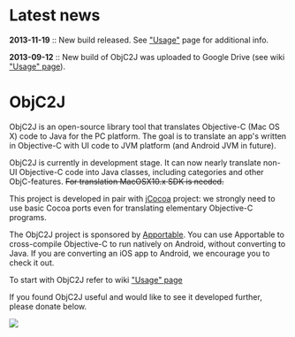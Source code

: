 # Latest news #

**2013-11-19** :: New build released. See ["Usage"](http://code.google.com/p/objc2j/wiki/Usage) page for additional info.

**2013-09-12** :: New build of ObjC2J was uploaded to Google Drive (see wiki ["Usage" page](http://code.google.com/p/objc2j/wiki/Usage)).

# ObjC2J #

ObjC2J is an open-source library tool that translates Objective-C (Mac OS X) code to Java for the PC platform. The goal is to translate an app's written in Objective-C with UI code to JVM platform (and Android JVM in future).

ObjC2J is currently in development stage. It can now nearly translate non-UI Objective-C code into Java classes, including categories and other ObjC-features.
~~For translation MacOSX10.x SDK is needed.~~

This project is developed in pair with [jCocoa](http://code.google.com/p/jcocoa/) project: we strongly need to use basic Cocoa ports even for translating elementary Objective-C programs.

The ObjC2J project is sponsored by [Apportable](http://www.apportable.com/?utm_medium=opensource&utm_source=objc2j&utm_campaign=objc2j-sponsorship). You can use Apportable to cross-compile Objective-C to run natively on Android, without converting to Java. If you are converting an iOS app to Android, we encourage you to check it out.

To start with ObjC2J refer to wiki ["Usage" page](http://code.google.com/p/objc2j/wiki/Usage)

If you found ObjC2J useful and would like to see it developed further, please donate below.

[![](https://www.paypal.com/en_US/i/btn/btn_donateCC_LG.gif)](https://www.paypal.com/cgi-bin/webscr?cmd=_donations&business=G6TX97ES9VHK2&lc=RU&item_name=ObjC2J&currency_code=USD&bn=PP%2dDonationsBF%3abtn_donateCC_LG%2egif%3aNonHosted)
